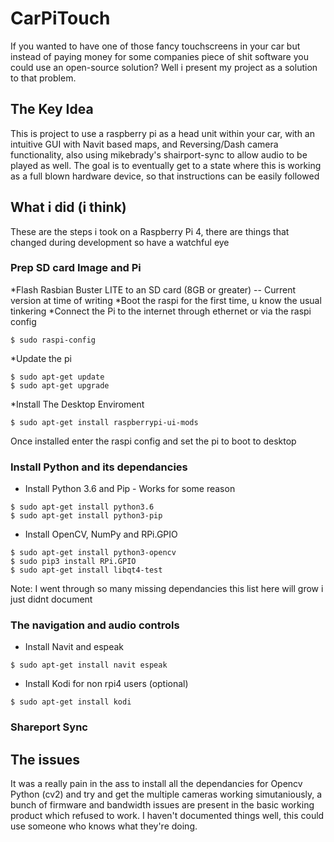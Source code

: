 # CarPiTouch
If you wanted to have one of those fancy touchscreens in your car but instead of paying money for some companies piece of shit software you could use an open-source solution? Well i present my project as a solution to that problem. 

## The Key Idea
This is project to use a raspberry pi as a head unit within your car, with an intuitive GUI with Navit based maps, and Reversing/Dash camera functionality, also using mikebrady's shairport-sync to allow audio to be played as well. The goal is to eventually get to a state where this is working as a full blown hardware device, so that instructions can be easily followed

## What i did (i think)
These are the steps i took on a Raspberry Pi 4, there are things that changed during development so have a watchful eye
### Prep SD card Image and Pi
*Flash Rasbian Buster LITE to an SD card (8GB or greater) -- Current version at time of writing
*Boot the raspi for the first time, u know the usual tinkering
*Connect the Pi to the internet through ethernet or via the raspi config
```
$ sudo raspi-config
```
*Update the pi 
```
$ sudo apt-get update
$ sudo apt-get upgrade
```
*Install The Desktop Enviroment
```
$ sudo apt-get install raspberrypi-ui-mods
```
Once installed enter the raspi config and set the pi to boot to desktop
### Install Python and its dependancies
* Install Python 3.6 and Pip - Works for some reason
```
$ sudo apt-get install python3.6
$ sudo apt-get install python3-pip
```
* Install OpenCV, NumPy and RPi.GPIO
```
$ sudo apt-get install python3-opencv
$ sudo pip3 install RPi.GPIO
$ sudo apt-get install libqt4-test
```
Note: I went through so many missing dependancies this list here will grow i just didnt document
### The navigation and audio controls
* Install Navit and espeak
```
$ sudo apt-get install navit espeak
```
* Install Kodi for non rpi4 users (optional)
```
$ sudo apt-get install kodi
```

### Shareport Sync

## The issues
It was a really pain in the ass to install all the dependancies for Opencv Python (cv2) and try and get the multiple cameras working simutaniously, a bunch of firmware and bandwidth issues are present in the basic working product which refused to work.
I haven't documented things well, this could use someone who knows what they're doing.
